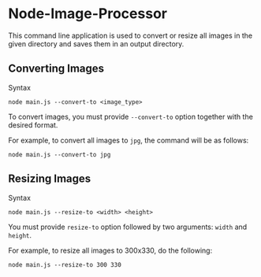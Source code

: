 # Node-Image-Processor

This command line application is used to convert or resize all images in the given directory and saves them in an output directory.

## Converting Images

Syntax

```
node main.js --convert-to <image_type>
```

To convert images, you must provide `--convert-to` option together with the desired format.

For example, to convert all images to `jpg`, the command will be as follows:

```
node main.js --convert-to jpg
```

## Resizing Images

Syntax

```
node main.js --resize-to <width> <height>
```

You must provide `resize-to` option followed by two arguments: `width` and `height`.

For example, to resize all images to 300x330, do the following:

```
node main.js --resize-to 300 330
```
